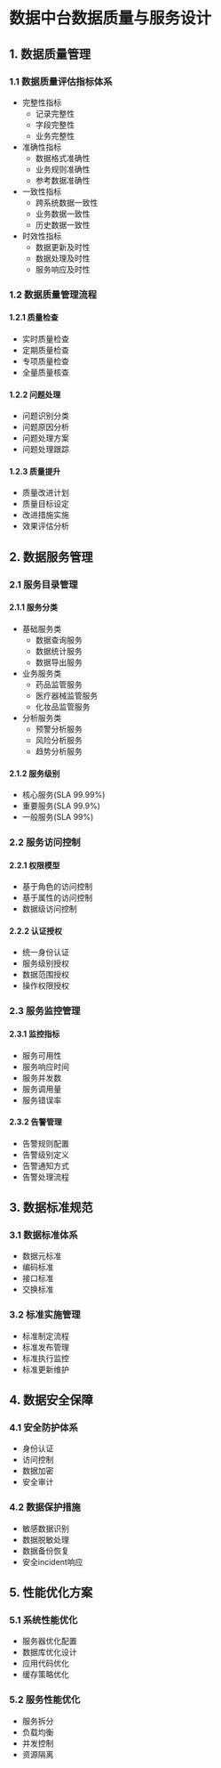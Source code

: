 # 数据中台数据质量与服务设计

## 1. 数据质量管理

### 1.1 数据质量评估指标体系
- 完整性指标
  - 记录完整性
  - 字段完整性
  - 业务完整性
- 准确性指标
  - 数据格式准确性
  - 业务规则准确性
  - 参考数据准确性
- 一致性指标
  - 跨系统数据一致性
  - 业务数据一致性
  - 历史数据一致性
- 时效性指标
  - 数据更新及时性
  - 数据处理及时性
  - 服务响应及时性

### 1.2 数据质量管理流程

#### 1.2.1 质量检查
- 实时质量检查
- 定期质量检查
- 专项质量检查
- 全量质量核查

#### 1.2.2 问题处理
- 问题识别分类
- 问题原因分析
- 问题处理方案
- 问题处理跟踪

#### 1.2.3 质量提升
- 质量改进计划
- 质量目标设定
- 改进措施实施
- 效果评估分析

## 2. 数据服务管理

### 2.1 服务目录管理

#### 2.1.1 服务分类
- 基础服务类
  - 数据查询服务
  - 数据统计服务
  - 数据导出服务
- 业务服务类
  - 药品监管服务
  - 医疗器械监管服务
  - 化妆品监管服务
- 分析服务类
  - 预警分析服务
  - 风险分析服务
  - 趋势分析服务

#### 2.1.2 服务级别
- 核心服务(SLA 99.99%)
- 重要服务(SLA 99.9%)
- 一般服务(SLA 99%)

### 2.2 服务访问控制

#### 2.2.1 权限模型
- 基于角色的访问控制
- 基于属性的访问控制
- 数据级访问控制

#### 2.2.2 认证授权
- 统一身份认证
- 服务级别授权
- 数据范围授权
- 操作权限授权

### 2.3 服务监控管理

#### 2.3.1 监控指标
- 服务可用性
- 服务响应时间
- 服务并发数
- 服务调用量
- 服务错误率

#### 2.3.2 告警管理
- 告警规则配置
- 告警级别定义
- 告警通知方式
- 告警处理流程

## 3. 数据标准规范

### 3.1 数据标准体系
- 数据元标准
- 编码标准
- 接口标准
- 交换标准

### 3.2 标准实施管理
- 标准制定流程
- 标准发布管理
- 标准执行监控
- 标准更新维护

## 4. 数据安全保障

### 4.1 安全防护体系
- 身份认证
- 访问控制
- 数据加密
- 安全审计

### 4.2 数据保护措施
- 敏感数据识别
- 数据脱敏处理
- 数据备份恢复
- 安全incident响应

## 5. 性能优化方案

### 5.1 系统性能优化
- 服务器优化配置
- 数据库优化设计
- 应用代码优化
- 缓存策略优化

### 5.2 服务性能优化
- 服务拆分
- 负载均衡
- 并发控制
- 资源隔离